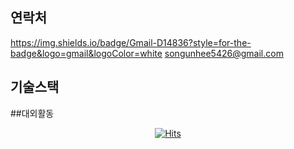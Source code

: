 ## 연락처
https://img.shields.io/badge/Gmail-D14836?style=for-the-badge&logo=gmail&logoColor=white songunhee5426@gmail.com
## 기술스택

##대외활동
  <div align=center>
	
[![Hits](https://hits.seeyoufarm.com/api/count/incr/badge.svg?url=https%3A%2F%2Fgithub.com%2FNICESONY%2F&count_bg=%23D7FA2E&title_bg=%23555555&icon=&icon_color=%23E7E7E7&title=hits&edge_flat=false)](https://hits.seeyoufarm.com)
  </div>
